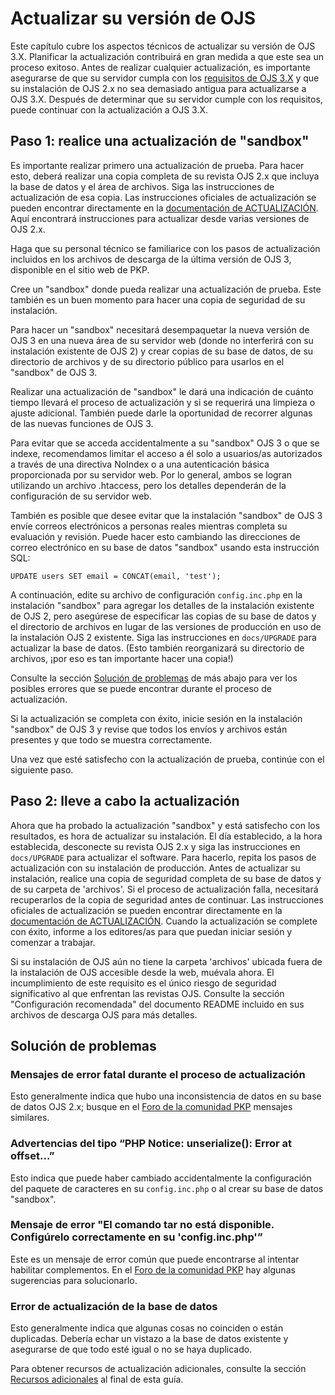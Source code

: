 # Actualizar su versión de OJS

Este capítulo cubre los aspectos técnicos de actualizar su versión de OJS 3.X. Planificar la actualización contribuirá en gran medida a que este sea un proceso exitoso. Antes de realizar cualquier actualización, es importante asegurarse de que su servidor cumpla con los [requisitos de OJS 3.X](https://pkp.sfu.ca/ojs/README) y que su instalación de OJS 2.x no sea demasiado antigua para actualizarse a OJS 3.X. Después de determinar que su servidor cumple con los requisitos, puede continuar con la actualización a OJS 3.X.

## Paso 1: realice una actualización de "sandbox"

Es importante realizar primero una actualización de prueba. Para hacer esto, deberá realizar una copia completa de su revista OJS 2.x que incluya la base de datos y el área de archivos. Siga las instrucciones de actualización de esa copia. Las instrucciones oficiales de actualización se pueden encontrar directamente en la [documentación de ACTUALIZACIÓN](https://pkp.sfu.ca/ojs/UPGRADE). Aquí encontrará instrucciones para actualizar desde varias versiones de OJS 2.x.

Haga que su personal técnico se familiarice con los pasos de actualización incluidos en los archivos de descarga de la última versión de OJS 3, disponible en el sitio web de PKP.

Cree un "sandbox" donde pueda realizar una actualización de prueba. Este también es un buen momento para hacer una copia de seguridad de su instalación.

Para hacer un "sandbox" necesitará desempaquetar la nueva versión de OJS 3 en una nueva área de su servidor web (donde no interferirá con su instalación existente de OJS 2) y crear copias de su base de datos, de su directorio de archivos y de su directorio público para usarlos en el "sandbox" de OJS 3.

Realizar una actualización de "sandbox" le dará una indicación de cuánto tiempo llevará el proceso de actualización y si se requerirá una limpieza o ajuste adicional. También puede darle la oportunidad de recorrer algunas de las nuevas funciones de OJS 3.

Para evitar que se acceda accidentalmente a su "sandbox" OJS 3 o que se indexe, recomendamos limitar el acceso a él solo a usuarios/as autorizados a través de una directiva NoIndex o a una autenticación básica proporcionada por su servidor web. Por lo general, ambos se logran utilizando un archivo .htaccess, pero los detalles dependerán de la configuración de su servidor web.

También es posible que desee evitar que la instalación "sandbox" de OJS 3 envíe correos electrónicos a personas reales mientras completa su evaluación y revisión. Puede hacer esto cambiando las direcciones de correo electrónico en su base de datos "sandbox" usando esta instrucción SQL:

`UPDATE users SET email = CONCAT(email, 'test');`

A continuación, edite su archivo de configuración `config.inc.php` en la instalación "sandbox" para agregar los detalles de la instalación existente de OJS 2, pero asegúrese de especificar las copias de su base de datos y el directorio de archivos en lugar de las versiones de producción en uso de la instalación OJS 2 existente. Siga las instrucciones en `docs/UPGRADE` para actualizar la base de datos. (Esto también reorganizará su directorio de archivos, ¡por eso es tan importante hacer una copia!)

Consulte la sección [Solución de problemas](#troubleshooting) de más abajo para ver los posibles errores que se puede encontrar durante el proceso de actualización.

Si la actualización se completa con éxito, inicie sesión en la instalación "sandbox" de OJS 3 y revise que todos los envíos y archivos están presentes y que todo se muestra correctamente.

Una vez que esté satisfecho con la actualización de prueba, continúe con el siguiente paso.

## Paso 2: lleve a cabo la actualización

Ahora que ha probado la actualización "sandbox" y está satisfecho con los resultados, es hora de actualizar su instalación. El día establecido, a la hora establecida, desconecte su revista OJS 2.x y siga las instrucciones en `docs/UPGRADE` para actualizar el software. Para hacerlo, repita los pasos de actualización con su instalación de producción. Antes de actualizar su instalación, realice una copia de seguridad completa de su base de datos y de su carpeta de 'archivos'. Si el proceso de actualización falla, necesitará recuperarlos de la copia de seguridad antes de continuar. Las instrucciones oficiales de actualización se pueden encontrar directamente en la [documentación de ACTUALIZACIÓN](https://pkp.sfu.ca/ojs/UPGRADE). Cuando la actualización se complete con éxito, informe a los editores/as para que puedan iniciar sesión y comenzar a trabajar.

Si su instalación de OJS aún no tiene la carpeta 'archivos' ubicada fuera de la instalación de OJS accesible desde la web, muévala ahora. El incumplimiento de este requisito es el único riesgo de seguridad significativo al que enfrentan las revistas OJS. Consulte la sección "Configuración recomendada" del documento README incluido en sus archivos de descarga OJS para más detalles.

## Solución de problemas

### Mensajes de error fatal durante el proceso de actualización

Esto generalmente indica que hubo una inconsistencia de datos en su base de datos OJS 2.x; busque en el [Foro de la comunidad PKP](https://forum.pkp.sfu.ca/) mensajes similares.

### Advertencias del tipo “PHP Notice: unserialize(): Error at offset…”

Esto indica que puede haber cambiado accidentalmente la configuración del paquete de caracteres en su `config.inc.php` o al crear su base de datos "sandbox".

### Mensaje de error "El comando tar no está disponible. Configúrelo correctamente en su 'config.inc.php'”

Este es un mensaje de error común que puede encontrarse al intentar habilitar complementos. En el [Foro de la comunidad PKP](https://forum.pkp.sfu.ca/) hay algunas sugerencias para solucionarlo.

### Error de actualización de la base de datos

Esto generalmente indica que algunas cosas no coinciden o están duplicadas. Debería echar un vistazo a la base de datos existente y asegurarse de que todo esté igual o no se haya duplicado.

Para obtener recursos de actualización adicionales, consulte la sección [Recursos adicionales](./resources.md) al final de esta guía.
